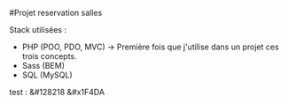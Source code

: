 #Projet reservation salles 

Stack utilisées : 
 
 - PHP (POO, PDO, MVC) -> Première fois que j'utilise dans un projet ces trois concepts.
 - Sass (BEM)
 - SQL (MySQL)

test : 
&#128218
&#x1F4DA
